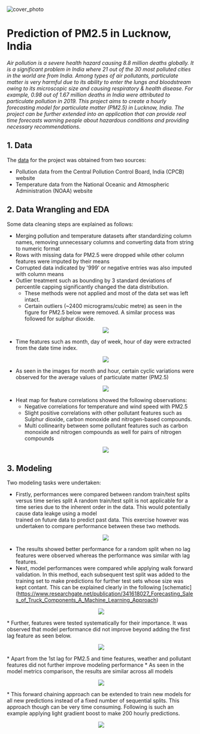 ![cover_photo](https://github.com/phatakshaunak/Springboard-Data-Science/blob/master/Capstone%20Project%20%232/Readme%20Files/air_pollution_getty_images.jpg)
# **Prediction of PM2.5 in Lucknow, India**
*Air pollution is a severe health hazard causing 8.8 million deaths globally. It is a significant problem in India where 21 out of the 30 most polluted cities in the world are from India. Among types of air pollutants, particulate matter is very harmful due to its ability to enter the lungs and bloodstream owing to its microscopic size and causing respiratory & health disease. For example, 0.98 out of 1.67 million deaths in India were attributed to particulate pollution in 2019.
This project aims to create a hourly forecasting model for particulate matter (PM2.5) in Lucknow, India. The project can be further extended into an application that can provide real time forecasts warning people about hazardous conditions and providing necessary recommendations.*
  
## 1. Data
The [data](https://github.com/phatakshaunak/Springboard-Data-Science/tree/master/Capstone%20Project%20%232/Data_CPCB_Lucknow/Cleaned%20Data%20) for the project was obtained from two sources:
  * Pollution data from the Central Pollution Control Board, India (CPCB) website
  * Temperature data from the National Oceanic and Atmospheric Administration (NOAA) website
  
    
## 2. Data Wrangling and EDA
Some data cleaning steps are explained as follows:
  * Merging pollution and temperature datasets after standardizing column names, removing unnecessary columns and converting data from string to numeric format
  * Rows with missing data for PM2.5 were dropped while other column features were imputed by their means
  * Corrupted data indicated by '999' or negative entries was also imputed with column means
  * Outlier treatment such as bounding by 3 standard deviations of percentile capping significantly changed the data distribution.  
      * These methods were not applied and most of the data set was left intact. 
      * Certain outliers (~2400 micrograms/cubic metre) as seen in the figure for PM2.5 below were removed. A similar process was followed for sulphur dioxide.
      <p align="center">
      <img src = "https://github.com/phatakshaunak/Springboard-Data-Science/blob/master/Capstone%20Project%20%232/Readme%20Files/PM_25.png"></p>
  * Time features such as month, day of week, hour of day were extracted from the date time index.
      <p align="center"><img src = "https://github.com/phatakshaunak/Springboard-Data-Science/blob/master/Capstone%20Project%20%232/Readme%20Files/month_pm.png">
      </p>
  * As seen in the images for month and hour, certain cyclic variations were observed for the average values of particulate matter (PM2.5)
      <p align="center"><img src = "https://github.com/phatakshaunak/Springboard-Data-Science/blob/master/Capstone%20Project%20%232/Readme%20Files/hourly_pm.jpg">
      </p>
  * Heat map for feature correlations showed the following observations:
      *	Negative correlations for temperature and wind speed with PM2.5
      * Slight positive correlations with other pollutant features such as Sulphur dioxide, carbon monoxide and nitrogen-based compounds.
      * Multi collinearity between some pollutant features such as carbon monoxide and nitrogen compounds as well for pairs of nitrogen compounds
      <p align="center"><img src = "https://github.com/phatakshaunak/Springboard-Data-Science/blob/master/Capstone%20Project%20%232/Readme%20Files/Correlation_Map.jpg">
      </p>
## 3. Modeling
Two modeling tasks were undertaken:
  * Firstly, performances were compared between random train/test splits versus time series split 
    A random train/test split is not applicable for a time series due to the inherent order in the data. This would potentially cause data leakge using a model  
    trained on future data to predict past data. This exercise however was undertaken to compare performance between these two methods.
    <p align="center"><img src = "https://github.com/phatakshaunak/Springboard-Data-Science/blob/master/Capstone%20Project%20%232/Readme%20Files/random_time_results.png">
      </p>
  * The results showed better performance for a random split when no lag features were observed whereas the performance was similar with lag features.
  * Next, model performances were compared while applying walk forward validation. In this method, each subsequent test split was added to the training set to make predictions for further test sets whose size was kept contant. This can be explained clearly in the following [schematic] (https://www.researchgate.net/publication/341618027_Forecasting_Sales_of_Truck_Components_A_Machine_Learning_Approach)
   <p align="center"><img src = "https://github.com/phatakshaunak/Springboard-Data-Science/blob/master/Capstone%20Project%20%232/Readme%20Files/forward_chaining.png"></p>
   * Further, features were tested systematically for their importance. It was observed that model performance did not improve beyond adding the first lag feature as seen below.<p align="center"><img src = "https://github.com/phatakshaunak/Springboard-Data-Science/blob/master/Capstone%20Project%20%232/Readme%20Files/lag_var.png"></p>
   * Apart from the 1st lag for PM2.5 and time features, weather and pollutant features did not further improve modeling performance
   * As seen in the model metrics comparison, the results are similar across all models
      <p align="center"><img src = "https://github.com/phatakshaunak/Springboard-Data-Science/blob/master/Capstone%20Project%20%232/Readme%20Files/walk_forward_metrics.png">
      </p>
   * This forward chaining approach can be extended to train new models for all new predictions instead of a fixed number of sequential splits. This approach though can be very time consuming. Following is such an example applying light gradient boost to make 200 hourly predictions.
      <p align="center"><img src = "https://github.com/phatakshaunak/Springboard-Data-Science/blob/master/Capstone%20Project%20%232/Readme%20Files/walk_forward_results.png">
      </p>

